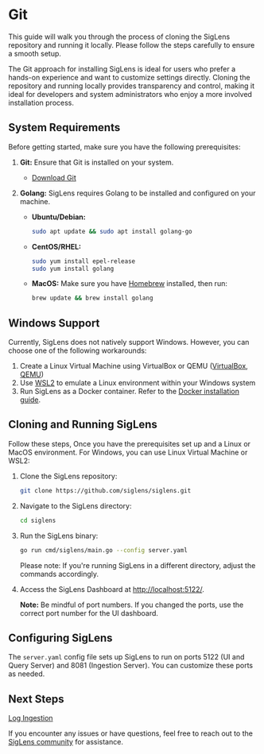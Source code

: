 # Git

This guide will walk you through the process of cloning the SigLens repository and running it locally. Please follow the steps carefully to ensure a smooth setup.

The Git approach for installing SigLens is ideal for users who prefer a hands-on experience and want to customize settings directly. Cloning the repository and running locally provides transparency and control, making it ideal for developers and system administrators who enjoy a more involved installation process.

## System Requirements

Before getting started, make sure you have the following prerequisites:

1. **Git:** Ensure that Git is installed on your system.
   - [Download Git](https://git-scm.com/downloads)

2. **Golang:** SigLens requires Golang to be installed and configured on your machine.

   - **Ubuntu/Debian:**
     ```bash
     sudo apt update && sudo apt install golang-go
     ```

   - **CentOS/RHEL:**
     ```bash
     sudo yum install epel-release
     sudo yum install golang
     ```

   - **MacOS:**
     Make sure you have [Homebrew](https://docs.brew.sh/Installation#macos-requirements) installed, then run:
     ```bash
     brew update && brew install golang
     ```

## Windows Support

Currently, SigLens does not natively support Windows. However, you can choose one of the following workarounds:

1. Create a Linux Virtual Machine using VirtualBox or QEMU ([VirtualBox](https://www.virtualbox.org/), [QEMU](https://www.qemu.org/))
2. Use [WSL2](https://learn.microsoft.com/en-us/windows/wsl/install) to emulate a Linux environment within your Windows system
3. Run SigLens as a Docker container. Refer to the [Docker installation guide](https://www.siglens.com/siglens-docs/installation/docker).

## Cloning and Running SigLens

Follow these steps, Once you have the prerequisites set up and a Linux or MacOS environment. For Windows, you can use Linux Virtual Machine or WSL2:

1. Clone the SigLens repository:
   ```bash
   git clone https://github.com/siglens/siglens.git
   ```

2. Navigate to the SigLens directory:
   ```bash
   cd siglens
   ```

3. Run the SigLens binary:
   ```bash
   go run cmd/siglens/main.go --config server.yaml
   ```

   Please note: If you're running SigLens in a different directory, adjust the commands accordingly.

4. Access the SigLens Dashboard at [http://localhost:5122/](http://localhost:5122/).

   **Note:** Be mindful of port numbers. If you changed the ports, use the correct port number for the UI dashboard.

## Configuring SigLens

The `server.yaml` config file sets up SigLens to run on ports 5122 (UI and Query Server) and 8081 (Ingestion Server). You can customize these ports as needed.

## Next Steps

[Log Ingestion](https://www.siglens.com/siglens-docs/category/log-ingestion)

If you encounter any issues or have questions, feel free to reach out to the [SigLens community](https://www.siglens.com/slack.html) for assistance.
